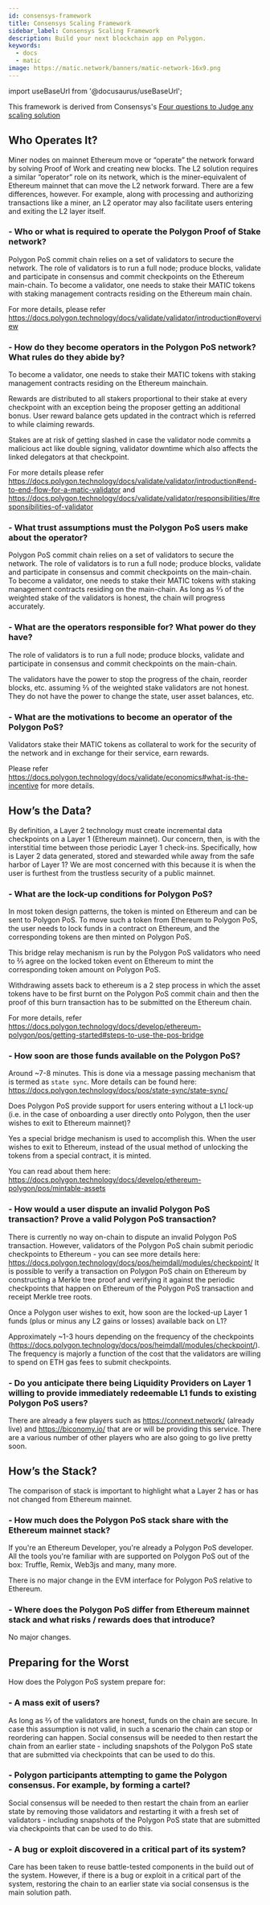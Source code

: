 ```yaml
---
id: consensys-framework
title: Consensys Scaling Framework
sidebar_label: Consensys Scaling Framework
description: Build your next blockchain app on Polygon.
keywords:
  - docs
  - matic
image: https://matic.network/banners/matic-network-16x9.png 
---
```

import useBaseUrl from '@docusaurus/useBaseUrl';

This  framework is derived from  Consensys's [Four questions to Judge any scaling solution](https://consensys.net/?p=19015&preview=true&_thumbnail_id=19017)

## Who Operates It?
Miner nodes on mainnet Ethereum move or “operate” the network forward by solving Proof of Work and creating new blocks. The L2 solution requires a similar “operator” role on its network, which is the miner-equivalent of Ethereum mainnet that can move the L2 network forward. There are a few differences, however. For example, along with processing and authorizing transactions like a miner, an L2 operator may also facilitate users entering and exiting the L2 layer itself.

### - Who or what is required to operate the Polygon Proof of Stake network?

Polygon PoS commit chain relies on a set of validators to secure the network. The role of validators is to run a full node; produce blocks, validate and participate in consensus and commit checkpoints on the Ethereum main-chain. To become a validator, one needs to stake their MATIC tokens with staking management contracts residing on the Ethereum main chain.

For more details, please refer https://docs.polygon.technology/docs/validate/validator/introduction#overview

### - How do they become operators in the Polygon PoS network? What rules do they abide by?

To become a validator, one needs to stake their MATIC tokens with staking 
management contracts residing on the Ethereum mainchain.
          
Rewards are distributed to all stakers proportional to their stake at every checkpoint with an exception being the proposer getting an additional bonus. User reward balance gets updated in the contract which is referred to while 
claiming rewards.

Stakes are at risk of getting slashed in case the validator node commits a 
malicious act like double signing, validator downtime which also affects the linked 
delegators at that checkpoint.

For more details please refer 
https://docs.polygon.technology/docs/validate/validator/introduction#end-to-end-flow-for-a-matic-validator and https://docs.polygon.technology/docs/validate/validator/responsibilities/#responsibilities-of-validator


### - What trust assumptions must the Polygon PoS users make about the operator?

Polygon PoS commit chain relies on a set of validators to secure the network. The role of validators is to run a full node; produce blocks, validate and participate in consensus and commit checkpoints on the main-chain. To become a validator, one needs to stake their MATIC tokens with staking management contracts residing on the main-chain.
As long as ⅔ of the weighted stake of the validators is honest, the chain will progress accurately.

### - What are the operators responsible for? What power do they have?

The role of validators is to run a full node; produce blocks, validate and participate in consensus and commit checkpoints on the main-chain.

The validators have the power to stop the progress of the chain, reorder blocks, etc. assuming ⅔ of the weighted stake validators are not honest. They do not have the power to change the state, user asset balances, etc.

### - What are the motivations to become an operator of the Polygon PoS?

Validators stake their MATIC tokens as collateral to work for the security of the network and in exchange for their service, earn rewards.

Please refer https://docs.polygon.technology/docs/validate/economics#what-is-the-incentive for more details.

## How’s the Data?
By definition, a Layer 2 technology must create incremental data checkpoints on a Layer 1 (Ethereum mainnet). Our concern, then, is with the interstitial time between those periodic Layer 1 check-ins. Specifically, how is Layer 2 data generated, stored and stewarded while away from the safe harbor of Layer 1? We are most concerned with this because it is when the user is furthest from the trustless security of a public mainnet.

### - What are the lock-up conditions for Polygon PoS? 

In most token design patterns, the token is minted on Ethereum and can be sent to Polygon PoS. To move such a token from Ethereum to Polygon PoS, the user needs to lock funds in a contract on Ethereum, and the corresponding tokens are then minted on Polygon PoS.

This bridge relay mechanism is run by the Polygon PoS validators who need to ⅔ agree on the locked token event on Ethereum to mint the corresponding token amount on Polygon PoS.

Withdrawing assets back to ethereum is a 2 step process in which the asset tokens have to be first burnt on the Polygon PoS commit chain and then the proof of this burn transaction has to be submitted on the Ethereum chain.


For more details, refer https://docs.polygon.technology/docs/develop/ethereum-polygon/pos/getting-started#steps-to-use-the-pos-bridge

### - How soon are those funds available on the Polygon PoS?

Around ~7-8 minutes. This is done via a message passing mechanism that is termed as `state sync`. More details can be found here: https://docs.polygon.technology/docs/pos/state-sync/state-sync/

Does Polygon PoS provide support for users entering without a L1 lock-up (i.e. in the case of onboarding a user directly onto Polygon, then the user wishes to exit to Ethereum mainnet)?

Yes a special bridge mechanism is used to accomplish this. When the user wishes to exit to Ethereum, instead of the usual method of unlocking the tokens from a special contract, it is minted.

You can read about them here: https://docs.polygon.technology/docs/develop/ethereum-polygon/pos/mintable-assets

### - How would a user dispute an invalid Polygon PoS transaction? Prove a valid Polygon PoS transaction?

There is currently no way on-chain to dispute an invalid Polygon PoS transaction. However, validators of the Polygon PoS chain submit periodic checkpoints to Ethereum - you can see more details here: https://docs.polygon.technology/docs/pos/heimdall/modules/checkpoint/
It is possible to verify a transaction on Polygon PoS chain on Ethereum by constructing a Merkle tree proof and verifying it against the periodic checkpoints that happen on Ethereum of the Polygon PoS transaction and receipt Merkle tree roots.

Once a Polygon user wishes to exit, how soon are the locked-up Layer 1 funds (plus or minus any L2 gains or losses) available back on L1?

Approximately ~1-3 hours depending on the frequency of the checkpoints (https://docs.polygon.technology/docs/pos/heimdall/modules/checkpoint/). The frequency is majorly a function of the cost that the validators are willing to spend on ETH gas fees to submit checkpoints.

### - Do you anticipate there being Liquidity Providers on Layer 1 willing to provide immediately redeemable L1 funds to existing Polygon PoS users?

There are already a few players such as https://connext.network/ (already live) and https://biconomy.io/ that are or will be providing this service. There are a various number of other players who are also going to go live pretty soon. 

## How’s the Stack?
The comparison of stack is important to highlight what a Layer 2 has or has not changed from Ethereum mainnet. 

### - How much does the Polygon PoS stack share with the Ethereum mainnet stack?

If you're an Ethereum Developer, you're already a Polygon PoS developer. All the tools you're familiar with are supported on Polygon PoS out of the box: Truffle, Remix, Web3js and many, many more.

There is no major change in the EVM interface for Polygon PoS relative to Ethereum.

### -  Where does the Polygon PoS differ from Ethereum mainnet stack and what risks / rewards does that introduce?

No major changes.

## Preparing for the Worst
How does the Polygon PoS system prepare for:

### -  A mass exit of users?

As long as ⅔ of the validators are honest, funds on the chain are secure. In case this assumption is not valid, in such a scenario the chain can stop or reordering can happen. Social consensus will be needed to then restart the chain from an earlier state - including snapshots of the Polygon PoS state that are submitted via checkpoints that can be used to do this.

### - Polygon participants attempting to game the Polygon consensus. For example, by forming a cartel?

Social consensus will be needed to then restart the chain from an earlier state by removing those validators and restarting it with a fresh set of validators - including snapshots of the Polygon PoS state that are submitted via checkpoints that can be used to do this.


### - A bug or exploit discovered in a critical part of its system?

Care has been taken to reuse battle-tested components in the build out of the system. However, if there is a bug or exploit in a critical part of the system, restoring the chain to an earlier state via social consensus is the main solution path.


